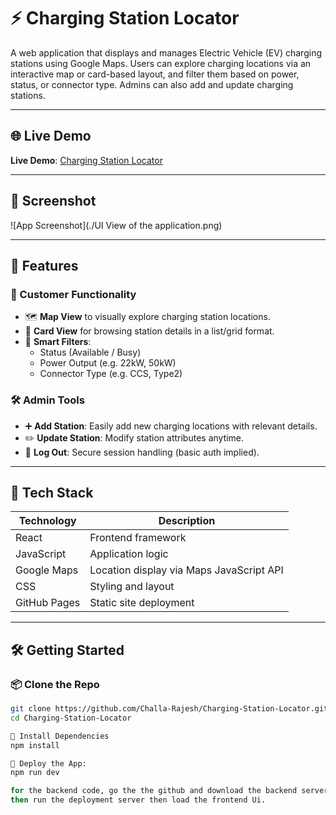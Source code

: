 # ⚡ Charging Station Locator

A web application that displays and manages Electric Vehicle (EV) charging stations using Google Maps. Users can explore charging locations via an interactive map or card-based layout, and filter them based on power, status, or connector type. Admins can also add and update charging stations.

---

## 🌐 Live Demo

**Live Demo**: [Charging Station Locator](https://challa-rajesh.github.io/Charging-Station-Locator/)

---

## 📸 Screenshot

![App Screenshot](./UI View of the application.png)

---

## 🚀 Features

### 🔎 Customer Functionality
- 🗺️ **Map View** to visually explore charging station locations.
- 🧾 **Card View** for browsing station details in a list/grid format.
- 🎯 **Smart Filters**:
  - Status (Available / Busy)
  - Power Output (e.g. 22kW, 50kW)
  - Connector Type (e.g. CCS, Type2)

### 🛠 Admin Tools
- ➕ **Add Station**: Easily add new charging locations with relevant details.
- ✏️ **Update Station**: Modify station attributes anytime.
- 🔐 **Log Out**: Secure session handling (basic auth implied).

---

## 🧰 Tech Stack

| Technology   | Description                                 |
|--------------|---------------------------------------------|
| React        | Frontend framework                          |
| JavaScript   | Application logic                           |
| Google Maps  | Location display via Maps JavaScript API    |
| CSS          | Styling and layout                          |
| GitHub Pages | Static site deployment                      |

---

## 🛠 Getting Started

### 📦 Clone the Repo

```bash
git clone https://github.com/Challa-Rajesh/Charging-Station-Locator.git
cd Charging-Station-Locator

🔧 Install Dependencies
npm install

🚀 Deploy the App:
npm run dev

for the backend code, go the the github and download the backend server.
then run the deployment server then load the frontend Ui.

